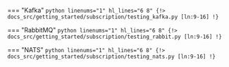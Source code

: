 === "Kafka"
    ```python linenums="1" hl_lines="6 8"
    {!> docs_src/getting_started/subscription/testing_kafka.py [ln:9-16] !}
    ```

=== "RabbitMQ"
    ```python linenums="1" hl_lines="6 8"
    {!> docs_src/getting_started/subscription/testing_rabbit.py [ln:9-16] !}
    ```

=== "NATS"
    ```python linenums="1" hl_lines="6 8"
    {!> docs_src/getting_started/subscription/testing_nats.py [ln:9-16] !}
    ```

